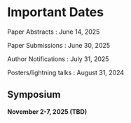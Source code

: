 # Important Dates

Paper Abstracts
: June 14, 2025

Paper Submissions
: June 30, 2025

Author Notifications
: July 31, 2025

Posters/lightning talks
: August 31, 2024

## Symposium

**November 2-7, 2025 (TBD)**
